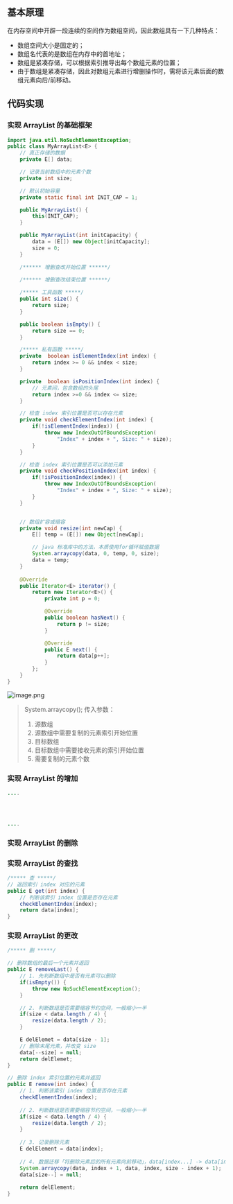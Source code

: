 ## 基本原理
在内存空间中开辟一段连续的空间作为数组空间，因此数组具有一下几种特点：

   - 数组空间大小是固定的；
   - 数组名代表的是数组在内存中的首地址；
   - 数组是紧凑存储，可以根据索引推导出每个数组元素的位置；
   - 由于数组是紧凑存储，因此对数组元素进行增删操作时，需将该元素后面的数组元素向后/前移动。
## 代码实现
### 实现 ArrayList 的基础框架
```java
import java.util.NoSuchElementException;
public class MyArrayList<E> {
	// 真正存储的数据
	private E[] data;

	// 记录当前数组中的元素个数
	private int size;

	// 默认初始容量
	private static final int INIT_CAP = 1;

	public MyArrayList() {
		this(INIT_CAP);
	}

	public MyArrayList(int initCapacity) {
		data = (E[]) new Object[initCapacity];
		size = 0;
	}

	/****** 增删查改开始位置 ******/
	
	/****** 增删查改结束位置 ******/

	/***** 工具函数 *****/
	public int size() {
		return size;
	}

	public boolean isEmpty() {
		return size == 0;
	}

	/***** 私有函数 *****/
	private  boolean isElementIndex(int index) {
		return index >= 0 && index < size;
	}

	private  boolean isPositionIndex(int index) {
		// 元素间，包含数组的头尾
		return index >=0 && index <= size;
	}

	// 检查 index 索引位置是否可以存在元素
	private void checkElementIndex(int index) {
		if(!isElementIndex(index)) {
			throw new IndexOutOfBoundsException(
				"Index" + index + ", Size: " + size);
		}
	}

	// 检查 index 索引位置是否可以添加元素
	private void checkPositionIndex(int index) {
		if(!isPositionIndex(index)) {
			throw new IndexOutOfBoundsException(
				"Index" + index + ", Size: " + size);
		}
	}


	// 数组扩容或缩容
	private void resize(int newCap) {
		E[] temp = (E[]) new Object[newCap];

		// java 标准库中的方法，本质使用for循环赋值数据
		System.arraycopy(data, 0, temp, 0, size);
		data = temp;
	}
	
	@Override
    public Iterator<E> iterator() {
        return new Iterator<E>() {
            private int p = 0;

            @Override
            public boolean hasNext() {
                return p != size;
            }

            @Override
            public E next() {
                return data[p++];
            }
        };
    }
}

```

![image.png](https://cdn.nlark.com/yuque/0/2023/png/27354749/1695266262567-5fee2bd4-df62-42f0-a13a-cbc5f48ccf00.png#averageHue=%23fbfbfb&clientId=u87321e82-950a-4&from=paste&height=381&id=u81fY&originHeight=762&originWidth=1944&originalType=binary&ratio=2&rotation=0&showTitle=false&size=53454&status=done&style=shadow&taskId=u103d603a-a6ca-47fb-a5c4-ea1d05c4a0c&title=&width=972)

> System.arraycopy(); 传入参数：
> 1.  源数组
> 2. 源数组中需要复制的元素索引开始位置
> 3. 目标数组
> 4. 目标数组中需要接收元素的索引开始位置
> 5. 需要复制的元素个数


### 实现 ArrayList 的增加
```java
....




....
```

### 实现 ArrayList 的删除

### 实现 ArrayList 的查找
```java
/***** 查 *****/
// 返回索引 index 对应的元素
public E get(int index) {
	// 判断该索引 index 位置是否存在元素
	checkElementIndex(index);
	return data[index];
}
```

### 实现 ArrayList 的更改
```java
/***** 删 *****/

// 删除数组的最后一个元素并返回
public E removeLast() {
	// 1. 先判断数组中是否有元素可以删除
	if(isEmpty()) {
		throw new NoSuchElementException();
	}

	// 2. 判断数组是否需要缩容节约空间，一般缩小一半
	if(size < data.length / 4) {
		resize(data.length / 2);
	}

	E delElemet = data[size - 1];
	// 删除末尾元素，并改变 size
	data[--size] = null;
	return delElemet;
}

// 删除 index 索引位置的元素并返回
public E remove(int index) {
	// 1. 判断该索引 index 位置是否存在元素
	checkElementIndex(index);
	
	// 2. 判断数组是否需要缩容节约空间，一般缩小一半
	if(size < data.length / 4) {
		resize(data.length / 2);
	}
	
	// 3. 记录删除元素
	E delElement = data[index];
	
	// 4. 数据迁移「将删除元素后的所有元素向前移动」，data[index...] -> data[index - 1...]
	System.arraycopy(data, index + 1, data, index, size - index + 1);
	data[size--] = null;
	
	return delElement;
}
```
